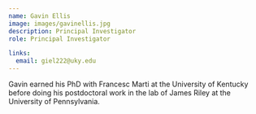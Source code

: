```yaml
---
name: Gavin Ellis
image: images/gavinellis.jpg
description: Principal Investigator
role: Principal Investigator

links:
  email: giel222@uky.edu
---
```


Gavin earned his PhD with Francesc Marti at the University of Kentucky before doing his postdoctoral work in the lab of James Riley at the University of Pennsylvania.
